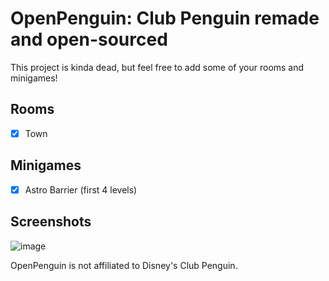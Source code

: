 # OpenPenguin: Club Penguin remade and open-sourced
This project is kinda dead, but feel free to add some of your rooms and minigames!
## Rooms
- [x] Town

## Minigames
- [x] Astro Barrier (first 4 levels)

## Screenshots
![image](https://github.com/user-attachments/assets/85ceda4a-e04d-415a-ba25-b4a228f6690d)

OpenPenguin is not affiliated to Disney's Club Penguin.
